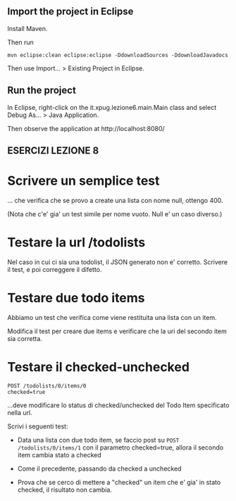 ## Import the project in Eclipse

Install Maven.

Then run

    mvn eclipse:clean eclipse:eclipse -DdownloadSources -DdownloadJavadocs

Then use Import... > Existing Project in Eclipse.

## Run the project

In Eclipse, right-click on the it.xpug.lezione6.main.Main class and select Debug As... > Java Application.

Then observe the application at http://localhost:8080/

## ESERCIZI LEZIONE 8

# Scrivere un semplice test

... che verifica che se provo a create una lista con nome null, ottengo 400.

(Nota che c'e' gia' un test simile per nome vuoto.  Null e' un caso diverso.)

# Testare la url /todolists

Nel caso in cui ci sia una todolist, il JSON generato non e' corretto.  Scrivere il test,
e poi correggere il difetto.


# Testare due todo items

Abbiamo un test che verifica come viene restituita una lista con un item.

Modifica il test per creare due items e verificare che la uri del
secondo item sia corretta.


# Testare il checked-unchecked

    POST /todolists/0/items/0
    checked=true

...deve modificare lo status di checked/unchecked del Todo Item specificato nella url.

Scrivi i seguenti test:

 - Data una lista con due todo item, se faccio post su `POST /todolists/0/items/1`
   con il parametro checked=true, allora il secondo item cambia stato a checked

 - Come il precedente, passando da checked a unchecked

 - Prova che se cerco di mettere a "checked" un item che e' gia' in stato checked,
   il risultato non cambia.

